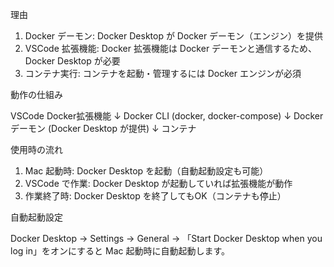   理由

  1. Docker デーモン: Docker Desktop が Docker デーモン（エンジン）を提供
  2. VSCode 拡張機能: Docker 拡張機能は Docker デーモンと通信するため、Docker Desktop が必要
  3. コンテナ実行: コンテナを起動・管理するには Docker エンジンが必須

  動作の仕組み

  VSCode Docker拡張機能
      ↓
  Docker CLI (docker, docker-compose)
      ↓
  Docker デーモン (Docker Desktop が提供)
      ↓
  コンテナ

  使用時の流れ

  1. Mac 起動時: Docker Desktop を起動（自動起動設定も可能）
  2. VSCode で作業: Docker Desktop が起動していれば拡張機能が動作
  3. 作業終了時: Docker Desktop を終了してもOK（コンテナも停止）

  自動起動設定

  Docker Desktop → Settings → General → 「Start Docker Desktop when you log in」をオンにすると Mac 起動時に自動起動します。

